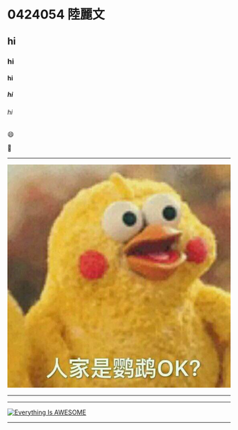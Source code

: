 # 0424054 陸麗文
## hi
### hi
#### hi
##### hi
###### hi

:smile:

:date:

***
![BrotherBirds](BrotherBirds.jpg "鸚鵡兄弟")
***

***
[![Everything Is AWESOME](https://img.youtube.com/vi/StTqXEQ2l-Y/0.jpg)](https://www.youtube.com/watch?v=1qCmn4bXhns "關於鸚鵡兄弟的十件事")
***
